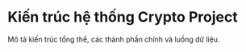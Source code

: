 # Kiến trúc hệ thống Crypto Project

Mô tả kiến trúc tổng thể, các thành phần chính và luồng dữ liệu.
